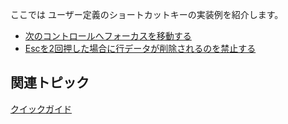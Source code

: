 ここでは ユーザー定義のショートカットキーの実装例を紹介します。
* [次のコントロールへフォーカスを移動する](gcdocsite__documentlink?toc-item-id=c7e23fcb-6fce-47b6-ac43-9f17ef4edcd6)
* [Escを2回押した場合に行データが削除されるのを禁止する](gcdocsite__documentlink?toc-item-id=9951c216-8419-4d4b-b44d-076764b98629)

## 関連トピック

[クイックガイド](gcdocsite__documentlink?toc-item-id=145b4ffb-8d3b-492e-a968-f785298e11b4)